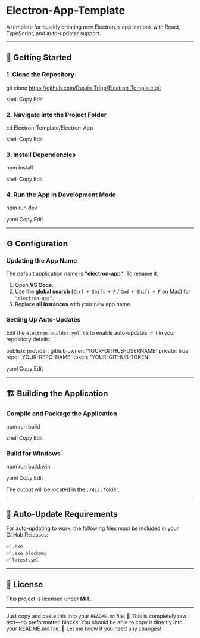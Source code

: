# Electron-App-Template

A template for quickly creating new Electron.js applications with React, TypeScript, and auto-updater support.

---

## 🚀 Getting Started

### 1. Clone the Repository
git clone https://github.com/Dustin-Tripp/Electron_Template.git

shell
Copy
Edit

### 2. Navigate into the Project Folder
cd Electron_Template/Electron-App

shell
Copy
Edit

### 3. Install Dependencies
npm install

shell
Copy
Edit

### 4. Run the App in Development Mode
npm run dev

yaml
Copy
Edit

---

## ⚙️ Configuration

### Updating the App Name
The default application name is **"electron-app"**. To rename it:

1. Open **VS Code**.
2. Use the **global search** (`Ctrl + Shift + F` / `Cmd + Shift + F` on Mac) for `"electron-app"`.
3. Replace **all instances** with your new app name.

### Setting Up Auto-Updates
Edit the `electron-builder.yml` file to enable auto-updates. Fill in your repository details:

publish: provider: github owner: 'YOUR-GITHUB-USERNAME' private: true repo: 'YOUR-REPO-NAME' token: 'YOUR-GITHUB-TOKEN'

yaml
Copy
Edit

---

## 🏗️ Building the Application

### Compile and Package the Application
npm run build

shell
Copy
Edit

### Build for Windows
npm run build:win

yaml
Copy
Edit

The output will be located in the `./dist` folder.

---

## 🔄 Auto-Update Requirements
For auto-updating to work, the following files must be included in your GitHub Releases:

✅ `.exe`  
✅ `.exe.blockmap`  
✅ `latest.yml`

---

## 📜 License
This project is licensed under **MIT**.

---

Just copy and paste this into your `README.md` file. 🚀
This is completely raw text—no preformatted blocks. You should be able to copy it directly into your README.md file. 🚀 Let me know if you need any changes!
